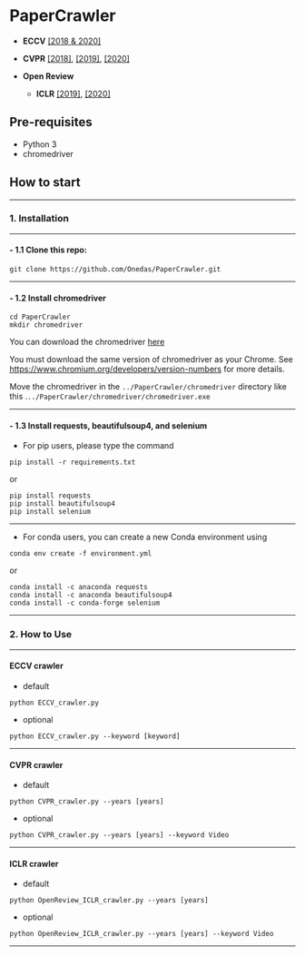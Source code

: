 # PaperCrawler

- **ECCV** 
  [[2018 & 2020]](https://www.ecva.net/papers.php)

- **CVPR** 
  [[2018]](https://openaccess.thecvf.com/CVPR2018),
  [[2019]](https://openaccess.thecvf.com/CVPR2019),
  [[2020]](https://openaccess.thecvf.com/CVPR2020)

- **Open Review**
  - **ICLR** 
    [[2019]](https://openreview.net/group?id=ICLR.cc/2019/Conference),
    [[2020]](https://openreview.net/group?id=ICLR.cc/2020/Conference)

## Pre-requisites

 - Python 3
 - chromedriver


## How to start

---
### 1. Installation

---
#### - 1.1 Clone this repo:
```commandline
git clone https://github.com/Onedas/PaperCrawler.git
```
---
#### - 1.2 Install chromedriver

```commandline
cd PaperCrawler
mkdir chromedriver
```

You can download the chromedriver [here](https://sites.google.com/a/chromium.org/chromedriver/downloads)

You must download the same version of chromedriver as your Chrome.
See https://www.chromium.org/developers/version-numbers for more details.

Move the chromedriver in the `../PaperCrawler/chromedriver` directory like this .`../PaperCrawler/chromedriver/chromedriver.exe`

---
#### - 1.3 Install requests, beautifulsoup4, and selenium

- For pip users, please type the command
  
```commandline
pip install -r requirements.txt
```
or
```commandline
pip install requests
pip install beautifulsoup4
pip install selenium
```
---
- For conda users, you can create a new Conda environment using 
    
```commandline
conda env create -f environment.yml
```
or
```commandline
conda install -c anaconda requests
conda install -c anaconda beautifulsoup4
conda install -c conda-forge selenium
```
---
### 2. How to Use

---
####  ECCV crawler
- default
```commandline
python ECCV_crawler.py 
```
- optional
```commandline
python ECCV_crawler.py --keyword [keyword]
```
---
#### CVPR crawler
- default
```commandline
python CVPR_crawler.py --years [years]
```
- optional
```commandline
python CVPR_crawler.py --years [years] --keyword Video
```
---
#### ICLR crawler
- default
```commandline
python OpenReview_ICLR_crawler.py --years [years]
```
- optional
```commandline
python OpenReview_ICLR_crawler.py --years [years] --keyword Video
```
---